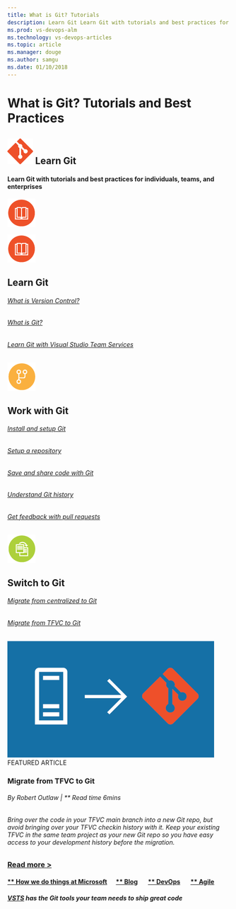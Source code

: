 ```yaml
---
title: What is Git? Tutorials
description: Learn Git Learn Git with tutorials and best practices for individuals, teams, and enterprises 
ms.prod: vs-devops-alm
ms.technology: vs-devops-articles
ms.topic: article
ms.manager: douge
ms.author: samgu
ms.date: 01/10/2018
---
```

# What is Git? Tutorials and Best Practices

## ![git-logo-58x58](_img/git-logo-58x58.png) Learn Git
#### Learn Git with tutorials and best practices for individuals, teams, and enterprises
![Icon of Book on Orange Background Symbolizing Learn Git](_img/LearnGit_64x-2.png)

![learn git icon](_img/LearnGit_64x-2.png)
## Learn Git
###### [What is Version Control?](git/what-is-version-control.md "What is Version Control?")
###### [What is Git?](git/what-is-git.md "What is Git?")
###### [Learn Git with Visual Studio Team Services](git/learn-git-with-team-services.md "Learn Git with Visual Studio Team Services")

![work with git icon](_img/WorkWithGit_64x-2.png)
## Work with Git
###### [Install and setup Git](git/install-and-set-up-git.md "Install and Setup Git")
###### [Setup a repository](git/set-up-a-git-repository.md "Setup a Git repository")
###### [Save and share code with Git](git/git-share-code.md "Save and share code with Git")
###### [Understand Git history](git/understand-git-history.md "Understand Git history")
###### [Get feedback with pull requests](git/git-pull-requests.md "Get feedback with pull requests")

![Switch to Git icon](_img/SwitchToGit_64x-2.png)
## Switch to Git
###### [Migrate from centralized to Git](git/centralized-to-git.md "Migrate from centralized to Git")
###### [Migrate from TFVC to Git](git/migrate-from-tfvc-to-git.md "Migrate from TFVC to Git")

![](_img/migrate-git-468x263.png)
FEATURED
ARTICLE
### Migrate from TFVC to Git
###### By Robert Outlaw | ** Read time 6mins
###### Bring over the code in your TFVC main branch into a new Git repo, but avoid bringing over your TFVC checkin history with it. Keep your existing TFVC in the same team project as your new Git repo so you have easy access to your development history before the migration.

### [Read more \>](git/migrate-from-tfvc-to-git.md)

#### [** How we do things at Microsoft](https://www.visualstudio.com/articles/devopsmsft/overview)      [** Blog](https://blogs.msdn.microsoft.com/visualstudioalm "Blog")       [** DevOps](/azure/devops/what-is-devops)       [** Agile](/azure/devops/agile/what-is-agile "Agile")
##### [VSTS](https://www.visualstudio.com/team-services/) has the Git tools your team needs to ship great code